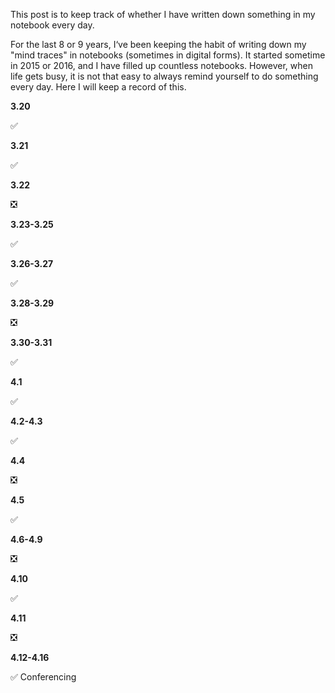 This post is to keep track of whether I have written down something in my notebook every day.

For the last 8 or 9 years, I‘ve been keeping the habit of writing down my "mind traces" in notebooks (sometimes in digital forms). It started sometime in 2015 or 2016, and I have filled up countless notebooks. However, when life gets busy, it is not that easy to always remind yourself to do something every day. Here I will keep a record of this.

**3.20**

✅

**3.21**

✅

**3.22**

❎

**3.23-3.25**

✅

**3.26-3.27**

✅

**3.28-3.29**

❎

**3.30-3.31**

✅

**4.1**

✅

**4.2-4.3**

✅

**4.4**

❎

**4.5**

✅

**4.6-4.9**

❎

**4.10**

✅

**4.11**

❎

**4.12-4.16**

✅ Conferencing

